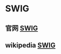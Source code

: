 # SWIG



## 官网 [SWIG](http://www.swig.org/)





## wikipedia [SWIG](https://en.wikipedia.org/wiki/SWIG)

